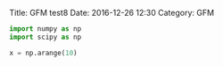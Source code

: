 Title: GFM test8
Date: 2016-12-26 12:30
Category: GFM

```python
import numpy as np
import scipy as np

x = np.arange(10)
```
